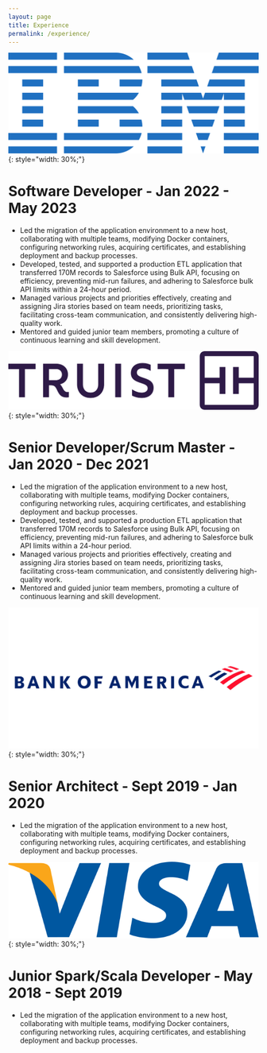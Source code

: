 ```yaml
---
layout: page
title: Experience
permalink: /experience/
---
```

![IBM](/assets/images/IBM_logo.svg){: style="width: 30%;"}
# Software Developer - Jan 2022 - May 2023
 - Led the migration of the application environment to a new host, collaborating with multiple teams, modifying Docker containers, configuring networking rules, acquiring certificates, and establishing deployment and backup processes.
 - Developed, tested, and supported a production ETL application that transferred 170M records to Salesforce using Bulk API, focusing on efficiency, preventing mid-run failures, and adhering to Salesforce bulk API limits within a 24-hour period.
 - Managed various projects and priorities effectively, creating and assigning Jira stories based on team needs, prioritizing tasks, facilitating cross-team communication, and consistently delivering high-quality work.
 - Mentored and guided junior team members, promoting a culture of continuous learning and skill development.
 <div class="experience"></div>



![Truist](/assets/images/Truist.jpg){: style="width: 30%;"}
# Senior Developer/Scrum Master - Jan 2020 - Dec 2021
 - Led the migration of the application environment to a new host, collaborating with multiple teams, modifying Docker containers, configuring networking rules, acquiring certificates, and establishing deployment and backup processes.
 - Developed, tested, and supported a production ETL application that transferred 170M records to Salesforce using Bulk API, focusing on efficiency, preventing mid-run failures, and adhering to Salesforce bulk API limits within a 24-hour period.
 - Managed various projects and priorities effectively, creating and assigning Jira stories based on team needs, prioritizing tasks, facilitating cross-team communication, and consistently delivering high-quality work.
 - Mentored and guided junior team members, promoting a culture of continuous learning and skill development.
 <div class="experience"></div>



![BOA](/assets/images/Bank-of-America-Logo.png){: style="width: 30%;"}
# Senior Architect -  Sept 2019 - Jan 2020
 - Led the migration of the application environment to a new host, collaborating with multiple teams, modifying Docker containers, configuring networking rules, acquiring certificates, and establishing deployment and backup processes.
 <div class="experience"></div>




![Visa](/assets/images/Visa_Logo.png){: style="width: 30%;"}
# Junior Spark/Scala Developer -  May 2018 - Sept 2019
 - Led the migration of the application environment to a new host, collaborating with multiple teams, modifying Docker containers, configuring networking rules, acquiring certificates, and establishing deployment and backup processes.
